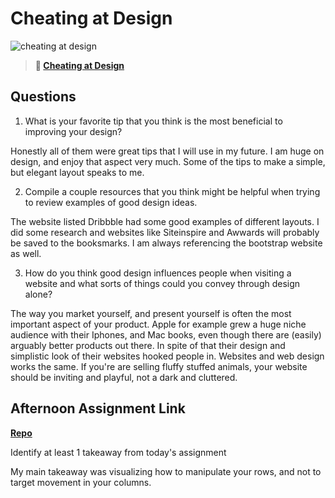 # Cheating at Design

![cheating at design](https://bcw.blob.core.windows.net/public/img/courses/5247609446691139)

> **📖 [Cheating at Design](https://codeworksacademy.com/fs-student-guide/resources/wk1/04-Cheating-at-Design)**

## Questions

1. What is your favorite tip that you think is the most beneficial to improving your design?

Honestly all of them were great tips that I will use in my future. I am huge on design, and enjoy that aspect very much. Some of the tips to make a simple, but elegant layout speaks to me.

2. Compile a couple resources that you think might be helpful when trying to review examples of good design ideas.

The website listed Dribbble had some good examples of different layouts. I did some research and websites like Siteinspire and Awwards will probably be saved to the booksmarks. I am always referencing the bootstrap website as well.

3. How do you think good design influences people when visiting a website and what sorts of things could you convey through design alone?

The way you market yourself, and present yourself is often the most important aspect of your product. Apple for example grew a huge niche audience with their Iphones, and Mac books, even though there are (easily) arguably better products out there. In spite of that their design and simplistic look of their websites hooked people in. Websites and web design works the same. If you're are selling fluffy stuffed animals, your website should be inviting and playful, not a dark and cluttered.

## Afternoon Assignment Link

**[Repo](https://github.com/Miles-Collins/Week1-Wednesday-CloneSite)**

Identify at least 1 takeaway from today's assignment

My main takeaway was visualizing how to manipulate your rows, and not to target movement in your columns.